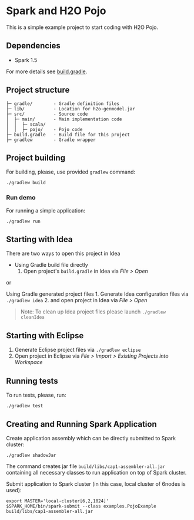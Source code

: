 # Spark and H2O Pojo

This is a simple example project to start coding with H2O Pojo.

## Dependencies
  - Spark 1.5

For more details see [build.gradle](build.gradle).

## Project structure
 
```
├─ gradle/        - Gradle definition files
├─ lib/           - Location for h2o-genmodel.jar
├─ src/           - Source code
│  ├─ main/       - Main implementation code 
│  │  ├─ scala/
│  │  ├─ pojo/    - Pojo code
├─ build.gradle   - Build file for this project
├─ gradlew        - Gradle wrapper 
```

## Project building

For building, please, use provided `gradlew` command:
```
./gradlew build
```

### Run demo
For running a simple application:
```
./gradlew run
```

## Starting with Idea

There are two ways to open this project in Idea

  * Using Gradle build file directly
    1. Open project's `build.gradle` in Idea via _File > Open_ 
    
or
  
  Using Gradle generated project files
    1. Generate Idea configuration files via
      ```
      ./gradlew idea
      ```
    2. and open project in Idea via _File > Open_
    
> Note: To clean up Idea project files please launch `./gradlew cleanIdea`

## Starting with Eclipse
  1. Generate Eclipse project files via `./gradlew eclipse`
  2. Open project in Eclipse via _File > Import > Existing Projects into Workspace_


## Running tests

To run tests, please, run:
```
./gradlew test
```

## Creating and Running Spark Application

Create application assembly which can be directly submitted to Spark cluster:
```
./gradlew shadowJar
```

The command creates jar file `build/libs/cap1-assembler-all.jar` containing all necessary classes to run application on top of Spark cluster.

Submit application to Spark cluster (in this case, local cluster of 6nodes is used):
```
export MASTER='local-cluster[6,2,1024]'
$SPARK_HOME/bin/spark-submit --class examples.PojoExample build/libs/cap1-assembler-all.jar
```

